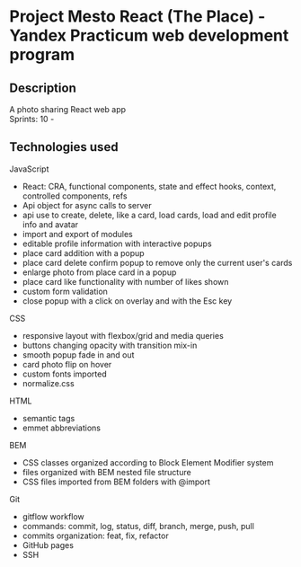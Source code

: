 # Project Mesto React (The Place) - Yandex Practicum web development program


## Description

A photo sharing React web app\
Sprints: 10 -

## Technologies used

JavaScript

- React: CRA, functional components, state and effect hooks, context, controlled components, refs
- Api object for async calls to server
- api use to create, delete, like a card, load cards, load and edit profile info and avatar
- import and export of modules
- editable profile information with interactive popups
- place card addition with a popup
- place card delete confirm popup to remove only the current user's cards
- enlarge photo from place card in a popup
- place card like functionality with number of likes shown
- custom form validation
- close popup with a click on overlay and with the Esc key

CSS
- responsive layout with flexbox/grid and media queries
- buttons changing opacity with transition mix-in
- smooth popup fade in and out
- card photo flip on hover
- custom fonts imported
- normalize.css

HTML
- semantic tags
- emmet abbreviations


BEM
- CSS classes organized according to Block Element Modifier system
- files organized with BEM nested file structure
- CSS files imported from BEM folders with @import


Git
- gitflow workflow
- commands: commit, log, status, diff, branch, merge, push, pull
- commits organization: feat, fix, refactor
- GitHub pages
- SSH




